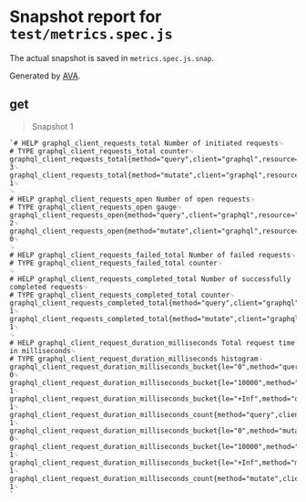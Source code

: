 # Snapshot report for `test/metrics.spec.js`

The actual snapshot is saved in `metrics.spec.js.snap`.

Generated by [AVA](https://ava.li).

## get

> Snapshot 1

    `# HELP graphql_client_requests_total Number of initiated requests␊
    # TYPE graphql_client_requests_total counter␊
    graphql_client_requests_total{method="query",client="graphql",resource="DoFoo"} 3␊
    graphql_client_requests_total{method="mutate",client="graphql",resource="DoBar"} 1␊
    ␊
    # HELP graphql_client_requests_open Number of open requests␊
    # TYPE graphql_client_requests_open gauge␊
    graphql_client_requests_open{method="query",client="graphql",resource="DoFoo"} 2␊
    graphql_client_requests_open{method="mutate",client="graphql",resource="DoBar"} 0␊
    ␊
    # HELP graphql_client_requests_failed_total Number of failed requests␊
    # TYPE graphql_client_requests_failed_total counter␊
    ␊
    # HELP graphql_client_requests_completed_total Number of successfully completed requests␊
    # TYPE graphql_client_requests_completed_total counter␊
    graphql_client_requests_completed_total{method="query",client="graphql",resource="DoFoo"} 1␊
    graphql_client_requests_completed_total{method="mutate",client="graphql",resource="DoBar"} 1␊
    ␊
    # HELP graphql_client_request_duration_milliseconds Total request time in milliseconds␊
    # TYPE graphql_client_request_duration_milliseconds histogram␊
    graphql_client_request_duration_milliseconds_bucket{le="0",method="query",client="graphql",resource="DoFoo"} 0␊
    graphql_client_request_duration_milliseconds_bucket{le="10000",method="query",client="graphql",resource="DoFoo"} 1␊
    graphql_client_request_duration_milliseconds_bucket{le="+Inf",method="query",client="graphql",resource="DoFoo"} 1␊
    graphql_client_request_duration_milliseconds_count{method="query",client="graphql",resource="DoFoo"} 1␊
    graphql_client_request_duration_milliseconds_bucket{le="0",method="mutate",client="graphql",resource="DoBar"} 0␊
    graphql_client_request_duration_milliseconds_bucket{le="10000",method="mutate",client="graphql",resource="DoBar"} 1␊
    graphql_client_request_duration_milliseconds_bucket{le="+Inf",method="mutate",client="graphql",resource="DoBar"} 1␊
    graphql_client_request_duration_milliseconds_count{method="mutate",client="graphql",resource="DoBar"} 1␊
    `
